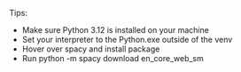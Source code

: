 Tips:
- Make sure Python 3.12 is installed on your machine
- Set your interpreter to the Python.exe outside of the venv
- Hover over spacy and install package
- Run python -m spacy download en_core_web_sm
